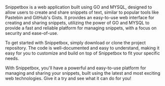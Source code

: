 Snippetbox is a web application built using GO and MYSQL, designed to allow users to create and share snippets of text, similar to popular tools like Pastebin and GitHub's Gists. It provides an easy-to-use web interface for creating and sharing snippets, utilizing the power of GO and MYSQL to provide a fast and reliable platform for managing snippets, with a focus on security and ease-of-use.

To get started with Snippetbox, simply download or clone the project repository. The code is well-documented and easy to understand, making it easy for you to customize and build on top of Snippetbox to fit your specific needs.

With Snippetbox, you'll have a powerful and easy-to-use platform for managing and sharing your snippets, built using the latest and most exciting web technologies. Give it a try and see what it can do for you!
